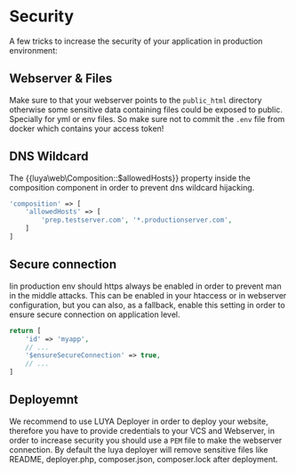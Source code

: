 # Security

A few tricks to increase the security of your application in production environment:

## Webserver & Files

Make sure to that your webserver points to the `public_html` directory otherwise some sensitive data containing files could be exposed to public. Specially for yml or env files. So make sure not to commit the `.env` file from docker which contains your access token!

## DNS Wildcard

The {{luya\web\Composition::$allowedHosts}} property inside the composition component in order to prevent dns wildcard hijacking.

```php
'composition' => [
    'allowedHosts' => [
        'prep.testserver.com', '*.productionserver.com',
    ]
]
```

## Secure connection

Iin production env should https always be enabled in order to prevent man in the middle attacks. This can be enabled in your htaccess or in webserver configuration, but you can also, as a fallback, enable this setting in order to ensure secure connection on application level.

```php
return [
    'id' => 'myapp',
    // ...
    '$ensureSecureConnection' => true,
    // ...
]
```

## Deployemnt

We recommend to use LUYA Deployer in order to deploy your website, therefore you have to provide credentials to your VCS and Webserver, in order to increase security you should use a `PEM` file to make the webserver connection. By default the luya deployer will remove sensitive files like README, deployer.php, composer.json, composer.lock after deployment.
